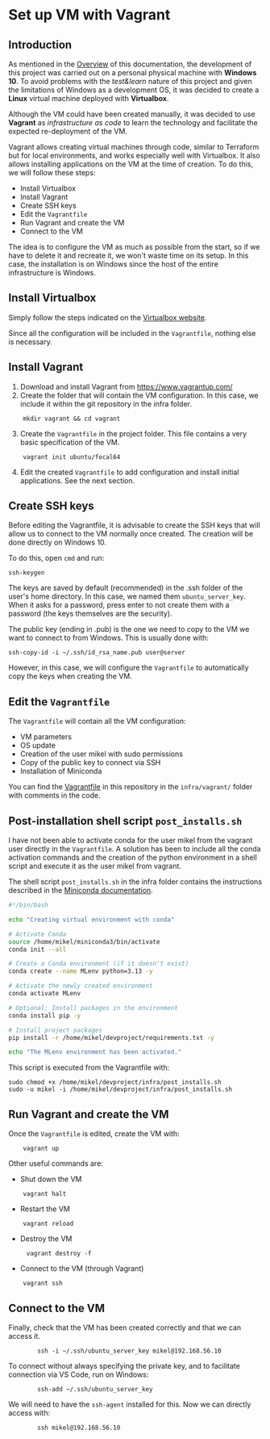 # Set up VM with Vagrant

## Introduction

As mentioned in the [Overview](index.md) of this documentation, the development of this project was carried out on a personal physical machine with **Windows 10**. To avoid problems with the _test&learn_ nature of this project and given the limitations of Windows as a development OS, it was decided to create a **Linux** virtual machine deployed with **Virtualbox**.

Although the VM could have been created manually, it was decided to use **Vagrant** as _infrastructure as code_ to learn the technology and facilitate the expected re-deployment of the VM.

Vagrant allows creating virtual machines through code, similar to Terraform but for local environments, and works especially well with Virtualbox. It also allows installing applications on the VM at the time of creation. To do this, we will follow these steps:

- Install Virtualbox
- Install Vagrant
- Create SSH keys
- Edit the `Vagrantfile`
- Run Vagrant and create the VM
- Connect to the VM

The idea is to configure the VM as much as possible from the start, so if we have to delete it and recreate it, we won't waste time on its setup. In this case, the installation is on Windows since the host of the entire infrastructure is Windows.

## Install Virtualbox

Simply follow the steps indicated on the [Virtualbox website](https://www.virtualbox.org/wiki/Downloads).

Since all the configuration will be included in the `Vagrantfile`, nothing else is necessary.

## Install Vagrant

1. Download and install Vagrant from https://www.vagrantup.com/
2. Create the folder that will contain the VM configuration. In this case, we include it within the git repository in the infra folder.

```console
    mkdir vagrant && cd vagrant
```

3. Create the `Vagrantfile` in the project folder. This file contains a very basic specification of the VM.

```console
    vagrant init ubuntu/focal64
```

4. Edit the created `Vagrantfile` to add configuration and install initial applications. See the next section.

## Create SSH keys

Before editing the Vagrantfile, it is advisable to create the SSH keys that will allow us to connect to the VM normally once created. The creation will be done directly on Windows 10.

To do this, open `cmd` and run:

```console
ssh-keygen
```

The keys are saved by default (recommended) in the .ssh folder of the user's home directory. In this case, we named them `ubuntu_server_key`. When it asks for a password, press enter to not create them with a password (the keys themselves are the security).

The public key (ending in .pub) is the one we need to copy to the VM we want to connect to from Windows. This is usually done with:

```console
ssh-copy-id -i ~/.ssh/id_rsa_name.pub user@server
```

However, in this case, we will configure the `Vagrantfile` to automatically copy the keys when creating the VM.

## Edit the `Vagrantfile`

The `Vagrantfile` will contain all the VM configuration:

- VM parameters
- OS update
- Creation of the user mikel with sudo permissions
- Copy of the public key to connect via SSH
- Installation of Miniconda

You can find the [Vagrantfile](./../infra/vagrant/Vagrantfile) in this repository in the `infra/vagrant/` folder with comments in the code.

## Post-installation shell script `post_installs.sh`

I have not been able to activate conda for the user mikel from the vagrant user directly in the `Vagrantfile`. A solution has been to include all the conda activation commands and the creation of the python environment in a shell script and execute it as the user mikel from vagrant.

The shell script `post_installs.sh` in the infra folder contains the instructions described in the [Miniconda documentation](miniconda.md).

```bash
#!/bin/bash

echo "Creating virtual environment with conda"

# Activate Conda
source /home/mikel/miniconda3/bin/activate
conda init --all

# Create a Conda environment (if it doesn't exist)
conda create --name MLenv python=3.13 -y

# Activate the newly created environment
conda activate MLenv

# Optional: Install packages in the environment
conda install pip -y

# Install project packages
pip install -r /home/mikel/devproject/requirements.txt -y

echo "The MLenv environment has been activated."
```

This script is executed from the Vagrantfile with:

```console
sudo chmod +x /home/mikel/devproject/infra/post_installs.sh
sudo -u mikel -i /home/mikel/devproject/infra/post_installs.sh
```

## Run Vagrant and create the VM

Once the `Vagrantfile` is edited, create the VM with:

```console
    vagrant up
```

Other useful commands are:

- Shut down the VM

```console
    vagrant halt
```

- Restart the VM

```console
    vagrant reload
```

- Destroy the VM

```console
     vagrant destroy -f
```

- Connect to the VM (through Vagrant)

```console
    vagrant ssh
```

## Connect to the VM

Finally, check that the VM has been created correctly and that we can access it.

```console
        ssh -i ~/.ssh/ubuntu_server_key mikel@192.168.56.10
```

To connect without always specifying the private key, and to facilitate connection via VS Code, run on Windows:

```console
        ssh-add ~/.ssh/ubuntu_server_key
```

We will need to have the `ssh-agent` installed for this. Now we can directly access with:

```console
        ssh mikel@192.168.56.10
```
